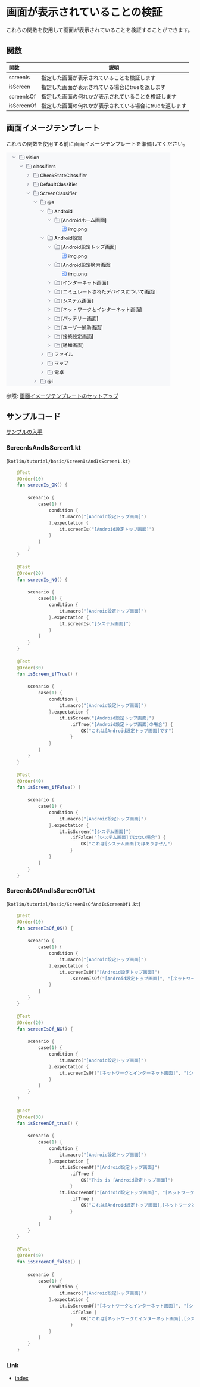 # 画面が表示されていることの検証

これらの関数を使用して画面が表示されていることを検証することができます。

## 関数

| 関数         | 説明                             |
|:-----------|--------------------------------|
| screenIs   | 指定した画面が表示されていることを検証します         |
| isScreen   | 指定した画面が表示されている場合にtrueを返します     |
| screenIsOf | 指定した画面の何れかが表示されていることを検証します     |
| isScreenOf | 指定した画面の何れかが表示されている場合にtrueを返します |

## 画面イメージテンプレート

これらの関数を使用する前に画面イメージテンプレートを準備してください。

![](_images/screen_image_templates_ja.png)

参照: [画面イメージテンプレートのセットアップ](../../text_and_image_recognition/setting_up_screen_image_templates_ja.md)

## サンプルコード

[サンプルの入手](../../../getting_samples_ja.md)

### ScreenIsAndIsScreen1.kt

(`kotlin/tutorial/basic/ScreenIsAndIsScreen1.kt`)

```kotlin
    @Test
    @Order(10)
    fun screenIs_OK() {

        scenario {
            case(1) {
                condition {
                    it.macro("[Android設定トップ画面]")
                }.expectation {
                    it.screenIs("[Android設定トップ画面]")
                }
            }
        }
    }

    @Test
    @Order(20)
    fun screenIs_NG() {

        scenario {
            case(1) {
                condition {
                    it.macro("[Android設定トップ画面]")
                }.expectation {
                    it.screenIs("[システム画面]")
                }
            }
        }
    }

    @Test
    @Order(30)
    fun isScreen_ifTrue() {

        scenario {
            case(1) {
                condition {
                    it.macro("[Android設定トップ画面]")
                }.expectation {
                    it.isScreen("[Android設定トップ画面]")
                        .ifTrue("[Android設定トップ画面]の場合") {
                            OK("これは[Android設定トップ画面]です")
                        }
                }
            }
        }
    }

    @Test
    @Order(40)
    fun isScreen_ifFalse() {

        scenario {
            case(1) {
                condition {
                    it.macro("[Android設定トップ画面]")
                }.expectation {
                    it.isScreen("[システム画面]")
                        .ifFalse("[システム画面]ではない場合") {
                            OK("これは[システム画面]ではありません")
                        }
                }
            }
        }
    }
```

### ScreenIsOfAndIsScreenOf1.kt

(`kotlin/tutorial/basic/ScreenIsOfAndIsScreenOf1.kt`)

```kotlin
    @Test
    @Order(10)
    fun screenIsOf_OK() {

        scenario {
            case(1) {
                condition {
                    it.macro("[Android設定トップ画面]")
                }.expectation {
                    it.screenIsOf("[Android設定トップ画面]")
                        .screenIsOf("[Android設定トップ画面]", "[ネットワークとインターネット画面]", "[システム画面]")
                }
            }
        }
    }

    @Test
    @Order(20)
    fun screenIsOf_NG() {

        scenario {
            case(1) {
                condition {
                    it.macro("[Android設定トップ画面]")
                }.expectation {
                    it.screenIsOf("[ネットワークとインターネット画面]", "[システム画面]")
                }
            }
        }
    }

    @Test
    @Order(30)
    fun isScreenOf_true() {

        scenario {
            case(1) {
                condition {
                    it.macro("[Android設定トップ画面]")
                }.expectation {
                    it.isScreenOf("[Android設定トップ画面]")
                        .ifTrue {
                            OK("This is [Android設定トップ画面]")
                        }
                    it.isScreenOf("[Android設定トップ画面]", "[ネットワークとインターネット画面]", "[システム画面]")
                        .ifTrue {
                            OK("これは[Android設定トップ画面],[ネットワークとインターネット画面],[システム画面]のいずれかです")
                        }
                }
            }
        }
    }

    @Test
    @Order(40)
    fun isScreenOf_false() {

        scenario {
            case(1) {
                condition {
                    it.macro("[Android設定トップ画面]")
                }.expectation {
                    it.isScreenOf("[ネットワークとインターネット画面]", "[システム画面]")
                        .ifFalse {
                            OK("これは[ネットワークとインターネット画面],[システム画面]のいずれでもありません")
                        }
                }
            }
        }
    }
```

### Link

- [index](../../../../index_ja.md)

